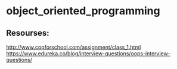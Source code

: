 # object_oriented_programming



## Resourses:
http://www.cppforschool.com/assignment/class_1.html
https://www.edureka.co/blog/interview-questions/oops-interview-questions/
